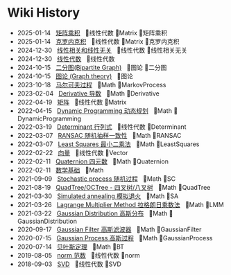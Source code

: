 # Wiki History

- 2025-01-14&nbsp;&nbsp; [矩阵乘积](/0027_线性代数_Matrix_矩阵乘积)&nbsp;&nbsp; :bookmark:线性代数 :bookmark:Matrix :bookmark:矩阵乘积
- 2025-01-14&nbsp;&nbsp; [克罗内克积](/0026_线性代数_Matrix_克罗内克积)&nbsp;&nbsp; :bookmark:线性代数 :bookmark:Matrix :bookmark:克罗内克积
- 2024-12-30&nbsp;&nbsp; [线性相关和线性无关](/0024_线性代数_线性相关无关)&nbsp;&nbsp; :bookmark:线性代数 :bookmark:线性相关无关
- 2024-12-30&nbsp;&nbsp; [线性代数](/0025_线性代数)&nbsp;&nbsp; :bookmark:线性代数
- 2024-10-15&nbsp;&nbsp; [二分图(Bipartite Graph)](/0023_图论_二分图)&nbsp;&nbsp; :bookmark:图论 :bookmark:二分图
- 2024-10-15&nbsp;&nbsp; [图论 (Graph theory)](/0022_图论)&nbsp;&nbsp; :bookmark:图论
- 2023-10-18&nbsp;&nbsp; [马尔可夫过程](/0018_Math_MarkovProcess)&nbsp;&nbsp; :bookmark:Math :bookmark:MarkovProcess
- 2023-02-04&nbsp;&nbsp; [Derivative 导数](/0009_Math_Derivative)&nbsp;&nbsp; :bookmark:Math :bookmark:Derivative
- 2022-04-19&nbsp;&nbsp; [矩阵](/0004_线性代数_Matrix)&nbsp;&nbsp; :bookmark:线性代数 :bookmark:Matrix
- 2022-04-15&nbsp;&nbsp; [Dynamic Programming 动态规划](/0010_Math_DynamicProgramming)&nbsp;&nbsp; :bookmark:Math :bookmark:DynamicProgramming
- 2022-03-19&nbsp;&nbsp; [Determinant  行列式](/0003_线性代数_Determinant)&nbsp;&nbsp; :bookmark:线性代数 :bookmark:Determinant
- 2022-03-07&nbsp;&nbsp; [RANSAC 随机抽样一致性](/0015_Math_RANSAC)&nbsp;&nbsp; :bookmark:Math :bookmark:RANSAC
- 2022-03-07&nbsp;&nbsp; [Least Squares 最小二乘法](/0006_Math_LeastSquares)&nbsp;&nbsp; :bookmark:Math :bookmark:LeastSquares
- 2022-02-22&nbsp;&nbsp; [向量](/0002_线性代数_Vector)&nbsp;&nbsp; :bookmark:线性代数 :bookmark:Vector
- 2022-02-11&nbsp;&nbsp; [Quaternion 四元数](/0016_Math_Quaternion)&nbsp;&nbsp; :bookmark:Math :bookmark:Quaternion
- 2022-02-11&nbsp;&nbsp; [数学基础](/0001_Math)&nbsp;&nbsp; :bookmark:Math
- 2021-09-09&nbsp;&nbsp; [Stochastic process 随机过程](/0013_Math_SC)&nbsp;&nbsp; :bookmark:Math :bookmark:SC
- 2021-08-19&nbsp;&nbsp; [QuadTree/OCTree - 四叉树/八叉树](/0017_Math_QuadTree)&nbsp;&nbsp; :bookmark:Math :bookmark:QuadTree
- 2021-03-30&nbsp;&nbsp; [Simulated annealing 模拟退火](/0014_Math_SA)&nbsp;&nbsp; :bookmark:Math :bookmark:SA
- 2021-03-26&nbsp;&nbsp; [Lagrange Multiplier Method 拉格朗日乘数法](/0019_Math_LMM)&nbsp;&nbsp; :bookmark:Math :bookmark:LMM
- 2021-03-22&nbsp;&nbsp; [Gaussian Distribution 高斯分布](/0005_Math_GaussianDistribution)&nbsp;&nbsp; :bookmark:Math :bookmark:GaussianDistribution
- 2020-09-17&nbsp;&nbsp; [Gaussian Filter 高斯滤波器](/0021_Math_GaussianFilter)&nbsp;&nbsp; :bookmark:Math :bookmark:GaussianFilter
- 2020-07-15&nbsp;&nbsp; [Gaussian Process 高斯过程](/0020_Math_GaussianProcess)&nbsp;&nbsp; :bookmark:Math :bookmark:GaussianProcess
- 2020-07-14&nbsp;&nbsp; [贝叶斯定理](/0008_Math_BT)&nbsp;&nbsp; :bookmark:Math :bookmark:BT
- 2019-08-05&nbsp;&nbsp; [norm 范数](/0011_线性代数_norm)&nbsp;&nbsp; :bookmark:线性代数 :bookmark:norm
- 2018-09-03&nbsp;&nbsp; [SVD](/0012_线性代数_SVD)&nbsp;&nbsp; :bookmark:线性代数 :bookmark:SVD
